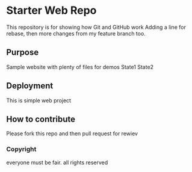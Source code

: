 # Starter Web Repo

This repository is for showing how Git and GitHub work
Adding a line for rebase, then more changes from my feature branch too.
## Purpose

Sample website with plenty of files for demos
State1
State2

## Deployment
This is simple web project
## How to contribute
Please fork this repo and then pull request for rewiev

### Copyright
everyone must be fair. all rights reserved
